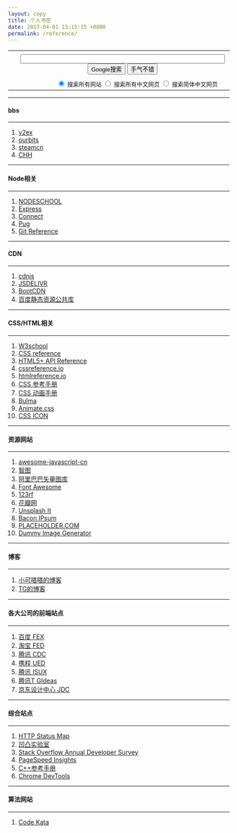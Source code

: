 ```yaml
---
layout: copy
title: 个人书签
date: 2017-04-01 13:15:15 +0800
permalink: /reference/
---
```


<style>
abbr {text-decoration: none;}
</style>

<form action="http://www.google.com/search"   name=f>  
    <span   id=hf></span>  
    <table   cellspacing=0   cellpadding=0>  
        <tr   valign=middle>  
            <td   width=75>&nbsp;</td>  
            <td   align=center>  
                <input   maxLength=256   size=55   name=q   value="">     
                  <script>     
                  document.f.q.focus();     
                  </script>     
                <input   type=hidden   name=ie   value="UTF-8">  
                <input   type=hidden   name=oe   value="UTF-8">  
                <input   name=hl   type=hidden   value=zh-CN>  
                <br>  
                <input   type=submit   value="Google搜索"   name=btnG>  
                <input   type=submit   value="手气不错"   name=btnI>  
            </td>  
            <td   valign=top   nowrap>  
                <font   size=-1>&nbsp;&#8226;&nbsp;<a   href=http://www.google.com/advanced_search?hl=zh-CN>高级搜索</a><br>&nbsp;&#8226;&nbsp;  
                <a   href=http://www.google.com/preferences?hl=zh-CN>使用偏好</a><br>&nbsp;&#8226;&nbsp;  
                <a   href=http://www.google.com/language_tools?hl=zh-CN>语言工具</a>  
                </font>  
            </td>  
        </tr>  
        <tr>  
            <td   colspan=3   align=center>  
                <font   size=-1>  
                <input   id=all   type=radio   name=lr   value=""   checked>  
                <label   for=all>搜索所有网站</label>  
                <input   id=ch   type=radio   name=lr   value=lang_zh-CN|lang_zh-TW   >  
                <label   for=ch>搜索所有中文网页</label>  
                <input   id=il   type=radio   name=lr   value=lang_zh-CN   >  
                <label   for=il>搜索简体中文网页</label>  
                </font>  
            </td>  
        </tr>  
      </table>  
</form></form>  

<hr><h4 class="btn btn-info btn-lg">bbs</h4><hr>
<ol class="rectangle-list">
<li><a href="https://www.v2ex.com/" target="_blank">v2ex</a></li>
<li><a href="https://ourbits.club/" target="_blank">ourbits</a></li>
<li><a href="https://steamcn.com/forum.php" target="_blank">steamcn</a></li>
<li><a href="https://www.chiphell.com/forum.php" target="_blank">CHH</a></li>
</ol>
<hr><h4 class="btn btn-primary btn-lg">Node相关</h4><hr>
<ol class="rounded-list">
<li><a href="https://nodeschool.io/" target="_blank">NODESCHOOL</a></li>
<li><a href="http://expressjs.com/" target="_blank">Express</a></li>
<li><a href="https://github.com/senchalabs/connect" target="_blank">Connect</a></li>
<li><a href="https://pugjs.org/api/getting-started.html" target="_blank">Pug</a></li>
<li><a href="https://git-scm.com/docs" target="_blank">Git Reference</a></li>
</ol>
<hr><h4 class="btn btn-info btn-lg">CDN</h4><hr>
<ol class="rectangle-list">
<!--国外-->
<li><a href="https://cdnjs.com/" target="_blank">cdnjs</a></li>
<li><a href="http://www.jsdelivr.com/" target="_blank">JSDELIVR</a></li>
<!--国内-->
<li><a href="http://www.bootcdn.cn/" target="_blank">BootCDN</a></li>
<li><a href="http://cdn.code.baidu.com/" target="_blank">百度静态资源公共库</a></li>
</ol>
<hr><h4 class="btn btn-primary btn-lg">CSS/HTML相关</h4><hr>
<ol class="rounded-list">
<!--CSS/HTML API-->
<li><a href="http://www.w3school.com.cn/index.html" target="_blank">W3school</a></li>
<li><a href="https://tympanus.net/codrops/css_reference/" target="_blank">CSS reference</a></li>
<li><a href="http://www.dcloud.io/docs/api/index.shtml" target="_blank">HTML5+ API Reference</a></li>
<li><a href="http://cssreference.io/" target="_blank">cssreference.io</a></li>
<li><a href="http://htmlreference.io/" target="_blank">htmlreference.io</a></li>
<li><a href="http://css.doyoe.com/" target="_blank">CSS 参考手册</a></li>
<li><a href="https://isux.tencent.com/css3/index.html" target="_blank">CSS 动画手册</a></li>
<!--CSS库/资源-->
<li><a href="http://bulma.io/" target="_blank"><abbr title="A modern CSS framework based on Flexbox">Bulma</abbr></a></li>
<li><a href="https://daneden.github.io/animate.css/" target="_blank">Animate.css</a></li>
<li><a href="http://cssicon.space/#/" target="_blank">CSS ICON</a></li>
</ol>
<hr><h4 class="btn btn-info btn-lg">资源网站</h4><hr>
<ol class="rectangle-list">
<li><a href="https://github.com/jobbole/awesome-javascript-cn" target="_blank">awesome-javascript-cn</a></li>
<!--图库-->
<li><a href="http://zhitu.isux.us/" target="_blank"><abbr title="高效优质的图片优化平台">智图</abbr></a></li>
<li><a href="http://www.iconfont.cn/" target="_blank">阿里巴巴矢量图库</a></li>
<li><a href="http://fontawesome.io/" target="_blank">Font Awesome</a></li>
<li><a href="https://www.123rf.com/" target="_blank">123rf</a></li>
<li><a href="http://huaban.com/" target="_blank">花瓣网</a></li>
<li><a href="https://unsplash.it/" target="_blank"><abbr title="利用unsplash免费照片来提供placehoder的网站">Unsplash It</abbr></a></li>
<li><a href="http://baconipsum.com/" target="_blank"><abbr title="提供文本填充器的网站">Bacon IPsum</abbr></a></li>
<li><a href="https://placeholder.com/" target="_blank"><abbr title="提供占位符图片的网站">PLACEHOLDER.COM</abbr></a></li>
<li><a href="https://dummyimage.com/" target="_blank"><abbr title="提供多类型占位符图片的网站">Dummy Image Generator</abbr></a></li>
</ol>
<hr><h4 class="btn btn-primary btn-lg">博客</h4><hr>
<ol class="rounded-list">
<li><a href="http://xiaokedada.com/" target="_blank">小可嗒嗒的博客</a></li>
<li><a href="http://ghmagical.com/" target="_blank">TG的博客</a></li>
</ol>
<hr><h4 class="btn btn-info btn-lg">各大公司的前端站点</h4><hr>
<ol class="rectangle-list">
<li><a href="http://fex.baidu.com/" target="_blank">百度 FEX</a></li>
<li><a href="http://taobaofed.org/" target="_blank">淘宝 FED</a></li>
<li><a href="http://cdc.tencent.com/" target="_blank">腾讯 CDC</a></li>
<li><a href="http://ued.ctrip.com/blog/" target="_blank">携程 UED</a></li>
<li><a href="https://isux.tencent.com/" target="_blank">腾讯 ISUX</a></li>
<li><a href="http://tgideas.qq.com/" target="_blank">腾讯T GIdeas</a></li>
<li><a href="https://jdc.jd.com/" target="_blank">京东设计中心 JDC</a></li>
</ol>
<hr><h4 class="btn btn-primary btn-lg">综合站点</h4><hr>
<ol class="rounded-list">
<li><a href="https://restlet.com/http-status-map/" target="_blank">HTTP Status Map</a></li>
<li><a href="https://aotu.io/index.html" target="_blank">凹凸实验室</a></li>
<li><a href="https://insights.stackoverflow.com/survey/" target="_blank">Stack Overflow Annual Developer Survey</a></li>
<li><a href="https://developers.google.com/speed/pagespeed/insights/?hl=zh-CN" target="_blank">PageSpeed Insights</a></li>
<li><a href="http://en.cppreference.com/w/" target="_blank">C++参考手册</a></li>
<li><a href="https://developers.google.com/web/tools/chrome-devtools/" target="_blank">Chrome DevTools</a></li>
</ol>
<hr><h4 class="btn btn-info btn-lg">算法网站</h4><hr>
<ol class="rectangle-list">
<li><a href="https://www.codewars.com/" target="_blank">Code Kata</a></li>
</ol>
